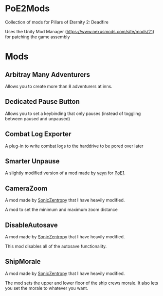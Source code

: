 # PoE2Mods
Collection of mods for Pillars of Eternity 2: Deadfire

Uses the Unity Mod Manager (https://www.nexusmods.com/site/mods/21) for patching the game assembly

# Mods
## Arbitray Many Adventurers
Allows you to create more than 8 adventurers at inns.

## Dedicated Pause Button
Allows you to set a keybinding that only pauses (instead of toggling between paused and unpaused)

## Combat Log Exporter
A plug-in to write combat logs to the harddrive to be pored over later

## Smarter Unpause
A slightly modified version of a mod made by [veyn](https://www.nexusmods.com/pillarsofeternity/users/2029668?tab=about+me) for [PoE1](https://www.nexusmods.com/pillarsofeternity/mods/185). 

## CameraZoom
A mod made by [SonicZentropy](https://github.com/SonicZentropy/PoE2Mods.pw) that I have heavily modified.

A mod to set the minimum and maximum zoom distance

## DisableAutosave
A mod made by [SonicZentropy](https://github.com/SonicZentropy/PoE2Mods.pw) that I have heavily modified.

This mod disables all of the autosave functionality.

## ShipMorale
A mod made by [SonicZentropy](https://github.com/SonicZentropy/PoE2Mods.pw) that I have heavily modified.

The mod sets the upper and lower floor of the ship crews morale. It also lets you set the morale to whatever you want.